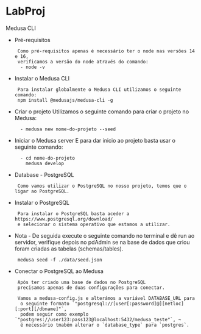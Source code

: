 # LabProj

Medusa CLI

- Pré-requisitos

       Como pré-requisitos apenas é necessário ter o node nas versões 14 e 16,
       verificamos a versão do node através do comando:
        - node -v

- Instalar o Medusa CLI

       Para instalar globalmente o Medusa CLI utilizamos o seguinte comando:
       npm install @medusajs/medusa-cli -g

- Criar o projeto
  Utilizamos o seguinte comando para criar o projeto no Medusa:

        - medusa new nome-do-projeto --seed

- Iniciar o Medusa server
  E para dar inicio ao projeto basta usar o seguinte comando:

        - cd nome-do-projeto
          medusa develop

- Database - PostgreSQL

       Como vamos utilizar o PostgreSQL no nosso projeto, temos que o ligar ao PostgreSQL.

- Instalar o PostgreSQL

       Para instalar o PostgreSQL basta aceder a https://www.postgresql.org/download/
       e selecionar o sistema operativo que estamos a utilizar.

- Nota - De seguida execute o seguinte comando no terminal e dê run ao servidor, verifique depois no pdAdmin se na base de dados que criou foram criadas as tabelas (schemas/tables).

       medusa seed -f ./data/seed.json

- Conectar o PostgreSQL ao Medusa

       Após ter criado uma base de dados no PostgreSQL
       precisamos apenas de duas configurações para conectar.

       Vamos a medusa-config.js e alterámos a variável DATABASE_URL para
        o seguinte formato `"postgresql://[user[:password]@][netloc][:port][/dbname]"`, 
        podem seguir como exemplo `"postgres://user123:pass123@localhost:5432/medusa_teste"`, ~
        é necessário tmabém alterar o `database_type` para `postgres`.
